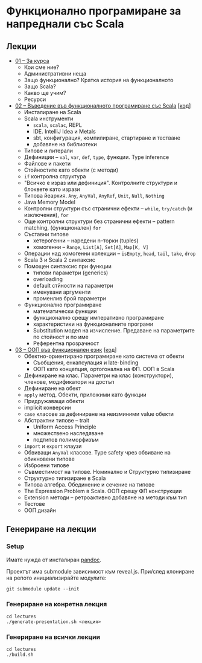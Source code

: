 # Функционално програмиране за напреднали със Scala

## Лекции

* [01 – За курса](https://scala-fmi.github.io/scala-fmi-2022/lectures/01-intro.html)
  - Кои сме ние?
  - Административни неща
  - Защо функционално? Кратка история на функционалното
  - Защо Scala?
  - Какво ще учим?
  - Ресурси
* [02 – Въведение във функционалното програмиране със Scala](https://scala-fmi.github.io/scala-fmi-2022/lectures/02-fp-with-scala.html) \[[код](lectures/examples/02-fp-with-scala)\]
  - Инсталиране на Scala
  - Scala инструменти
    * `scala`, `scalac`, REPL
    * IDE. IntelliJ Idea и Metals
    * sbt, конфигурация, компилиране, стартиране и тестване
    * добавяне на библиотеки
  - Типове и литерали
  - Дефиниции – `val`, `var`, `def`, `type`, функции. Type inference
  - Файлове и пакети
  - Стойностите като обекти (с методи)
  - `if` контролна структура
  - "Всичко е израз или дефиниция". Контролните структури и блоквете като изрази
  - Типова йеархия. `Any`, `AnyVal`, `AnyRef`, `Unit`, `Null`, `Nothing`
  - Java Memory Model
  - Контролни структури със странични ефекти – `while`, `try/catch` (и изключения), `for`
  - Още контролни структури без странични ефекти – pattern matching, (функционален) `for`
  - Съставни типове
    * хетерогенни – наредени n–торки (tuples)
    * хомогенни – `Range`, `List[A]`, `Set[A]`, `Map[K, V]`
  - Операции над хомогенни колекции – `isEmpty`, `head`, `tail`, `take`, `drop`
  - Scala 3 и Scala 2 синтаксис
  - Помощен синтаксис при функции
    * типови параметри (generics)
    * overloading
    * default стйности на параметри
    * именувани аргументи
    * променлив брой параметри
  - Функционално програмиране
    * математически функции
    * функционално срещу императивно програмиране
    * характеристики на функционалните програми
    * Substitution модел на изчисление. Предаване на параметрите по стойност и по име
    * Референтна прозрачност
* [03 – ООП във функционален език](https://scala-fmi.github.io/scala-fmi-2022/lectures/03-oop-in-a-functional-language.html) \[[код](lectures/examples/03-oop-in-a-functional-language)\]
  - Обектно-ориентирано програмиране като система от обекти
    * Съобщения, енкапсулация и late-binding
    * ООП като концепция, ортогонална на ФП. ООП в Scala
  - Дефиниране на клас. Параметри на клас (конструктори), членове, модификатори на достъп
  - Дефиниране на обект
  - `apply` метод. Обекти, приложими като функции
  - Придружаващи обекти
  - implicit конверсии
  - `case` класове за дефиниране на неизминими value обекти
  - Абстрактни типове – trait
    * Uniform Access Principle
    * множествено наследяване
    * подтипов полиморфизъм
  - `import` и `export` клаузи
  - Обвиващи `AnyVal` класове. Type safety чрез обвиване на обикновени типове
  - Изброени типове
  - Съвместимост на типове. Номинално и Структурно типизиране
  - Структурно типизиране в Scala
  - Типова алгебра. Обединение и сечение на типове
  - The Expression Problem в Scala. ООП срещу ФП конструкции
  - Extension методи – ретроактивно добавяне на методи към тип
  - Тестове
  - ООП дизайн

## Генериране на лекции

### Setup

Имате нужда от инсталиран [pandoc](https://pandoc.org/installing.html).

Проектът има submodule зависимост към reveal.js. При/след клониране на репото инициализирайте модулите:

    git submodule update --init

### Генериране на конретна лекция

    cd lectures
    ./generate-presentation.sh <лекция>

### Генериране на всички лекции

    cd lectures
    ./build.sh
